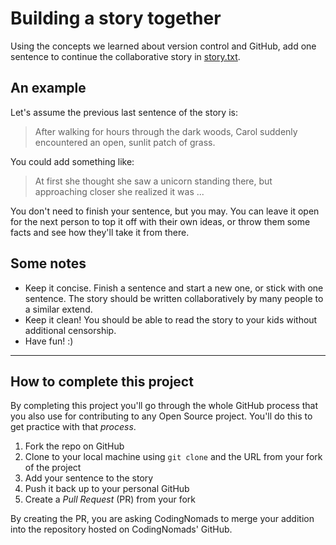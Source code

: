 # Building a story together

Using the concepts we learned about version control and GitHub, add one sentence to continue the collaborative story in [story.txt](story.txt).

## An example

Let's assume the previous last sentence of the story is:

>After walking for hours through the dark woods, Carol suddenly encountered an open, sunlit patch of grass.

You could add something like:

>At first she thought she saw a unicorn standing there, but approaching closer she realized it was ...

You don't need to finish your sentence, but you may. You can leave it open for the next person to top it off with their own ideas,
or throw them some facts and see how they'll take it from there.

## Some notes

* Keep it concise. Finish a sentence and start a new one, or stick with one sentence. The story should be written collaboratively by many people to a similar extend.
* Keep it clean! You should be able to read the story to your kids without additional censorship.
* Have fun! :)

---

## How to complete this project

By completing this project you'll go through the whole GitHub process that you also use for contributing to any Open Source project. You'll do this to get practice with that _process_.

1. Fork the repo on GitHub
2. Clone to your local machine using `git clone` and the URL from your fork of the project
3. Add your sentence to the story
4. Push it back up to your personal GitHub
5. Create a _Pull Request_ (PR) from your fork

By creating the PR, you are asking CodingNomads to merge your addition into the repository hosted on CodingNomads' GitHub.
